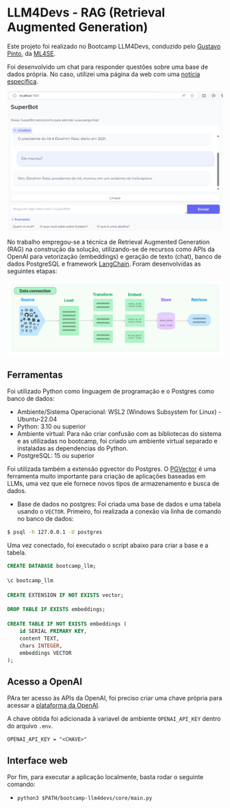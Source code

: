 # LLM4Devs - RAG (Retrieval Augmented Generation)

Este projeto foi realizado no Bootcamp LLM4Devs, conduzido pelo [Gustavo Pinto](https://gustavopinto.org/), da [ML4SE](https://ml4se.substack.com/).

Foi desenvolvido um chat para responder questões sobre uma base de dados própria. No caso, utilizei uma página da web com uma [notícia específica](https://g1.globo.com/mundo/noticia/2024/05/20/ebrahim-raisi-presidente-do-ira-morre-em-queda-de-helicoptero-diz-tv-estatal.ghtml).

![alt text](image.png)

No trabalho empregou-se a técnica de Retrieval Augmented Generation (RAG) na construção da solução, utilizando-se de recursos como APIs da OpenAI para vetorização (embeddings) e geração de texto (chat), banco de dados PostgreSQL e framework [LangChain](https://python.langchain.com/v0.1/docs/modules/data_connection/). Foram desenvolvidas as seguintes etapas:

![alt text](image-1.png)

## Ferramentas

Foi utilizado Python como linguagem de programação e o Postgres como banco de dados:

- Ambiente/Sistema Operacional: WSL2 (Windows Subsystem for Linux) - Ubuntu-22.04
- Python: 3.10 ou superior
- Ambiente virtual: Para não criar confusão com as bibliotecas do sistema e as utilizadas no bootcamp, foi criado um ambiente virtual separado e instaladas as dependencias do Python.
- PostgreSQL: 15 ou superior

Foi utilizada também a extensão pgvector do Postgres. O [PGVector](https://github.com/pgvector/pgvector) é uma ferramenta muito importante para criação de aplicações baseadas em LLMs, uma vez que ele fornece novos tipos de armazenamento e busca de dados.
- Base de dados no postgres: Foi criada uma base de dados e uma tabela usando o `VECTOR`. Primeiro, foi realizada a conexão via linha de comando no banco de dados:

```bash
$ psql -h 127.0.0.1 -U postgres
```

Uma vez conectado, foi executado o script abaixo para criar a base e a tabela.

```sql 
CREATE DATABASE bootcamp_llm;

\c bootcamp_llm

CREATE EXTENSION IF NOT EXISTS vector;

DROP TABLE IF EXISTS embeddings;

CREATE TABLE IF NOT EXISTS embeddings (
    id SERIAL PRIMARY KEY,
    content TEXT,
    chars INTEGER,
    embeddings VECTOR
);
```

## Acesso a OpenAI

PAra ter acesso às APIs da OpenAI, foi preciso criar uma chave própria para acessar a [plataforma da OpenAI](https://platform.openai.com/). 

A chave obtida foi adicionada à variavel de ambiente `OPENAI_API_KEY` dentro do arquivo `.env`.

```
OPENAI_API_KEY = "<CHAVE>"
```

## Interface web

Por fim, para executar a aplicação localmente, basta rodar o seguinte comando:

- `python3 $PATH/bootcamp-llm4devs/core/main.py`

